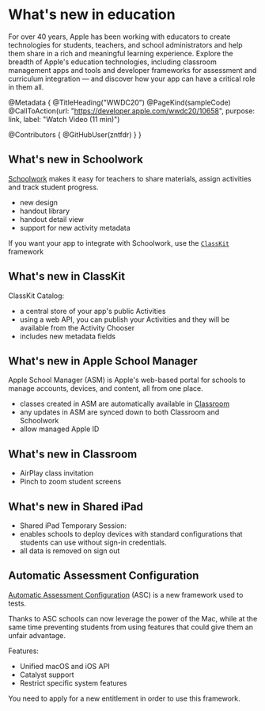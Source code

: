 # What's new in education

For over 40 years, Apple has been working with educators to create technologies for students, teachers, and school administrators and help them share in a rich and meaningful learning experience. Explore the breadth of Apple's education technologies, including classroom management apps and tools and developer frameworks for assessment and curriculum integration — and discover how your app can have a critical role in them all.

@Metadata {
   @TitleHeading("WWDC20")
   @PageKind(sampleCode)
   @CallToAction(url: "https://developer.apple.com/wwdc20/10658", purpose: link, label: "Watch Video (11 min)")

   @Contributors {
      @GitHubUser(zntfdr)
   }
}



## What's new in Schoolwork

[Schoolwork][Schoolwork] makes it easy for teachers to share materials, assign activities and track student progress.

- new design
- handout library
- handout detail view
- support for new activity metadata

If you want your app to integrate with Schoolwork, use the [`ClassKit`][classkit] framework

## What's new in ClassKit

ClassKit Catalog: 

- a central store of your app's public Activities
- using a web API, you can publish your Activities and they will be available from the Activity Chooser
- includes new metadata fields

## What's new in Apple School Manager

Apple School Manager (ASM) is Apple's web-based portal for schools to manage accounts, devices, and content, all from one place.

- classes created in ASM are automatically available in [Classroom][Classroom]
- any updates in ASM are synced down to both Classroom and Schoolwork
- allow managed Apple ID

## What's new in Classroom

- AirPlay class invitation
- Pinch to zoom student screens

## What's new in Shared iPad

- Shared iPad Temporary Session: 
 - enables schools to deploy devices with standard configurations that students can use without sign-in credentials.
 - all data is removed on sign out

## Automatic Assessment Configuration

[Automatic Assessment Configuration][ASC] (ASC) is a new framework used to tests. 

Thanks to ASC schools can now leverage the power of the Mac, while at the same time preventing students from using features that could give them an unfair advantage.

Features:

- Unified macOS and iOS API
- Catalyst support
- Restrict specific system features 

You need to apply for a new entitlement in order to use this framework.

[ASC]: https://developer.apple.com/documentation/automaticassessmentconfiguration
[Classroom]: https://apps.apple.com/us/app/classroom/id1085319084
[Schoolwork]: https://apps.apple.com/us/app/schoolwork/id1355112526
[classkit]: https://developer.apple.com/classkit/